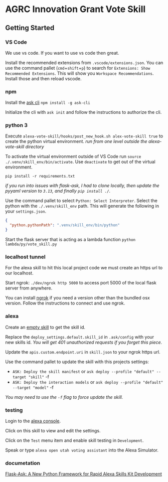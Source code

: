 # AGRC Innovation Grant Vote Skill

## Getting Started

### VS Code

We use vs code. If you want to use vs code then great.

Install the recommended extensions from `.vscode/extensions.json`. You can use the command pallet (`cmd`+`shift`+`p`) to search for `Extensions: Show Recommended Extensions`. This will show you `Workspace Recommendations`. Install those and then reload vscode.

### npm

Install the [ask cli](https://www.npmjs.com/package/ask-cli) `npm install -g ask-cli`

Initialize the cli with `ask init` and follow the instructions to authorize the cli.

### python 3

Execute `alexa-vote-skill/hooks/post_new_hook.sh alex-vote-skill true` to create the python virtual environment. _run from one level outside the alexa-vote-skill directory_

To activate the virtual environment outside of VS Code run `source ./.venv/skill_env/bin/activate`. Use `deactivate` to get out of the virtual environment.

`pip install -r requirements.txt`

_if you run into issues with flask-ask, I had to clone locally, then update the pyyaml version to `3.13`, and finally `pip install ./`._

Use the command pallet to select `Python: Select Interpreter`. Select the python with the `./.venv/skill_env` path. This will generate the following in your `settings.json`.

```json
{
  "python.pythonPath": ".venv/skill_env/bin/python"
}
```

Start the flask server that is acting as a lambda function `python lambda/py/vote_skill.py`

### localhost tunnel

For the alexa skill to hit this local project code we must create an https url to our localhost.

Start ngrok: `./dev/ngrok http 5000` to access port 5000 of the local flask server from anywhere.

You can install [ngrok](https://dashboard.ngrok.com/get-started) if you need a version other than the bundled osx version. Follow the instructions to connect and use ngrok.

### alexa

Create an [empty skill](https://developer.amazon.com/alexa/console/ask) to get the skill id.

Replace the `deploy_settings.default.skill_id` in `.ask/config` with your new skills id. _You will get 401 unauthorized requests if you forget this piece._

Update the `apis.custom.endpoint.uri` in `skill.json` to your ngrok https url.

Use the command pallet to update the skill with this projects settings:

- `ASK: Deploy the skill manifest` or `ask deploy --profile "default" --target "skill"` -f
- `ASK: Deploy the interaction models` or `ask deploy --profile "default" --target "model"` -f

_You may need to use the `-f` flag to force update the skill._

### testing

Login to the [alexa console](https://developer.amazon.com/alexa/console/ask).

Click on this skill to view and edit the settings.

Click on the `Test` menu item and enable skill testing in `Development`.

Speak or type `alexa open utah voting assistant` into the Alexa Simulator.

### documetation

[Flask-Ask: A New Python Framework for Rapid Alexa Skills Kit Development](https://developer.amazon.com/blogs/post/Tx14R0IYYGH3SKT/Flask-Ask-A-New-Python-Framework-for-Rapid-Alexa-Skills-Kit-Development)
